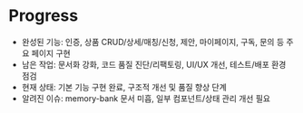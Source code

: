 # Progress

- 완성된 기능: 인증, 상품 CRUD/상세/매칭/신청, 제안, 마이페이지, 구독, 문의 등 주요 페이지 구현
- 남은 작업: 문서화 강화, 코드 품질 진단/리팩토링, UI/UX 개선, 테스트/배포 환경 점검
- 현재 상태: 기본 기능 구현 완료, 구조적 개선 및 품질 향상 단계
- 알려진 이슈: memory-bank 문서 미흡, 일부 컴포넌트/상태 관리 개선 필요
